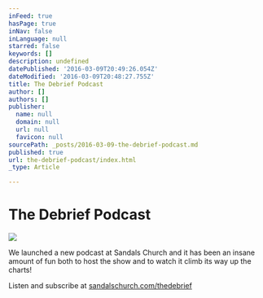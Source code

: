 ```yaml
---
inFeed: true
hasPage: true
inNav: false
inLanguage: null
starred: false
keywords: []
description: undefined
datePublished: '2016-03-09T20:49:26.054Z'
dateModified: '2016-03-09T20:48:27.755Z'
title: The Debrief Podcast
author: []
authors: []
publisher:
  name: null
  domain: null
  url: null
  favicon: null
sourcePath: _posts/2016-03-09-the-debrief-podcast.md
published: true
url: the-debrief-podcast/index.html
_type: Article

---
```

# The Debrief Podcast
![](https://the-grid-user-content.s3-us-west-2.amazonaws.com/b26837ed-7e8e-487f-8cff-c9b5d5e14390.png)

We launched a new podcast at Sandals Church and it has been an insane amount of fun both to host the show and to watch it climb its way up the charts!

Listen and subscribe at [sandalschurch.com/thedebrief][0]

[0]: http://sandalschurch.com/thedebrief